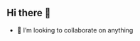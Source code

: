 ## Hi there 👋
- 👯 I’m looking to collaborate on anything
<!--
**silprosa/silprosa** is a ✨ _special_ ✨ repository because its `README.md` (this file) appears on your GitHub profile.

Here are some ideas to get you started:

- 🔭 I’m currently working on ...
- 🌱 I’m currently learning 

- 🤔 I’m looking for help with various things
- 💬 Ask me about ...
- 📫 How to reach me: ...
- 😄 Pronouns: ...
- ⚡ Fun fact: ...
-->
